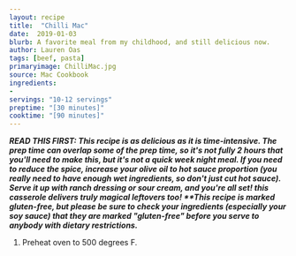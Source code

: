 ```yaml
---
layout: recipe
title:  "Chilli Mac"
date:  2019-01-03
blurb: A favorite meal from my childhood, and still delicious now.
author: Lauren Oas
tags: [beef, pasta]
primaryimage: ChilliMac.jpg
source: Mac Cookbook
ingredients: 
-  
servings: "10-12 servings"
preptime: "[30 minutes]"
cooktime: "[90 minutes]"
---
```

<b><em>READ THIS FIRST: This recipe is as delicious as it is time-intensive. The prep time can overlap some of the prep time, so it's not fully 2 hours that you'll need to make this, but it's not a quick week night meal. If you need to reduce the spice, increase your olive oil to hot sauce proportion (you really need to have enough wet ingredients, so don't just cut hot sauce). Serve it up with ranch dressing or sour cream, and you're all set! this casserole delivers truly magical leftovers too! **This recipe is marked gluten-free, but please be sure to check your ingredients (especially your soy sauce) that they are marked "gluten-free" before you serve to anybody with dietary restrictions. </em></b> 
1. Preheat oven to 500 degrees F.